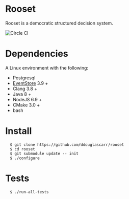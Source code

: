 Rooset
========

Rooset is a democratic structured decision system.

![Circle CI](https://circleci.com/gh/ddouglascarr/rooset.png?style=shield&circle-token=df883778b8696aba14f9b77e350c90a587702517)

Dependencies
=============

A Linux environment with the following:
  - Postgresql  
  - [EventStore](https://geteventstore.com) 3.9 +
  - Clang 3.8 +
  - Java 8 +
  - NodeJS 6.9 +
  - CMake 3.0 +
  - bash


Install
=========

```
  $ git clone https://github.com/ddouglascarr/rooset
  $ cd rooset
  $ git submodule update -- init
  $ ./configure
```

Tests
=========

```
  $ ./run-all-tests
```
